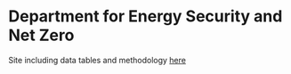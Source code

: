 # Department for Energy Security and Net Zero 
Site including data tables and methodology [here](https://www.gov.uk/government/publications/greenhouse-gas-reporting-conversion-factors-2023)